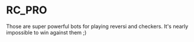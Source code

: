 RC_PRO
======

Those are super powerful bots for playing reversi and checkers. It's nearly impossible to win against them ;)
